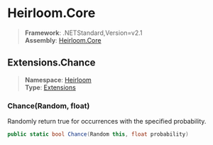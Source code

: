 # Heirloom.Core

> **Framework**: .NETStandard,Version=v2.1  
> **Assembly**: [Heirloom.Core][0]  

## Extensions.Chance

> **Namespace**: [Heirloom][0]  
> **Type**: [Extensions][1]  

### Chance(Random, float)

Randomly return true for occurrences with the specified probability.

```cs
public static bool Chance(Random this, float probability)
```

[0]: ../Heirloom.Core.md
[1]: Heirloom.Extensions.md
